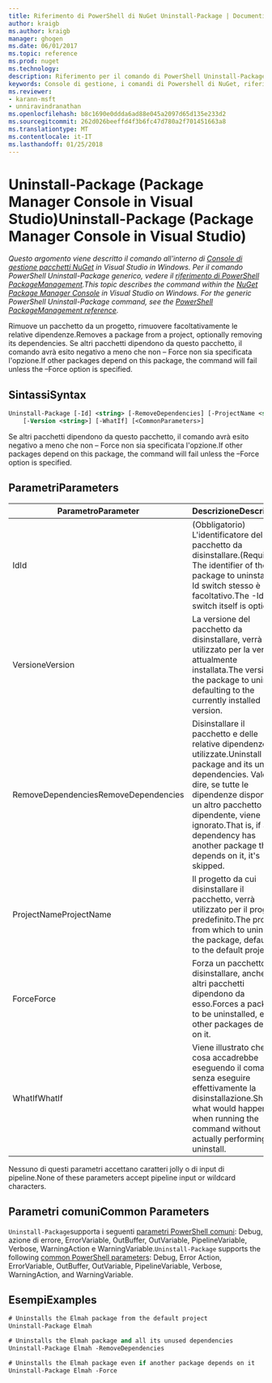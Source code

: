 ```yaml
---
title: Riferimento di PowerShell di NuGet Uninstall-Package | Documenti Microsoft
author: kraigb
ms.author: kraigb
manager: ghogen
ms.date: 06/01/2017
ms.topic: reference
ms.prod: nuget
ms.technology: 
description: Riferimento per il comando di PowerShell Uninstall-Package nella Console di gestione pacchetti NuGet in Visual Studio.
keywords: Console di gestione, i comandi di Powershell di NuGet, riferimento di Powershell di NuGet, pacchetto di disinstallazione del pacchetto NuGet
ms.reviewer:
- karann-msft
- unniravindranathan
ms.openlocfilehash: b8c1690e0ddda6ad88e045a2097d65d135e233d2
ms.sourcegitcommit: 262d026beeffd4f3b6fc47d780a2f701451663a8
ms.translationtype: MT
ms.contentlocale: it-IT
ms.lasthandoff: 01/25/2018
---
```

# <a name="uninstall-package-package-manager-console-in-visual-studio"></a><span data-ttu-id="4ade5-104">Uninstall-Package (Package Manager Console in Visual Studio)</span><span class="sxs-lookup"><span data-stu-id="4ade5-104">Uninstall-Package (Package Manager Console in Visual Studio)</span></span>

<span data-ttu-id="4ade5-105">*Questo argomento viene descritto il comando all'interno di [Console di gestione pacchetti NuGet](Package-Manager-Console.md) in Visual Studio in Windows. Per il comando PowerShell Uninstall-Package generico, vedere il [riferimento di PowerShell PackageManagement](/powershell/module/packagemanagement/?view=powershell-6).*</span><span class="sxs-lookup"><span data-stu-id="4ade5-105">*This topic describes the command within the [NuGet Package Manager Console](Package-Manager-Console.md) in Visual Studio on Windows. For the generic PowerShell Uninstall-Package command, see the [PowerShell PackageManagement reference](/powershell/module/packagemanagement/?view=powershell-6).*</span></span>

<span data-ttu-id="4ade5-106">Rimuove un pacchetto da un progetto, rimuovere facoltativamente le relative dipendenze.</span><span class="sxs-lookup"><span data-stu-id="4ade5-106">Removes a package from a project, optionally removing its dependencies.</span></span> <span data-ttu-id="4ade5-107">Se altri pacchetti dipendono da questo pacchetto, il comando avrà esito negativo a meno che non – Force non sia specificata l'opzione.</span><span class="sxs-lookup"><span data-stu-id="4ade5-107">If other packages depend on this package, the command will fail unless the –Force option is specified.</span></span>

## <a name="syntax"></a><span data-ttu-id="4ade5-108">Sintassi</span><span class="sxs-lookup"><span data-stu-id="4ade5-108">Syntax</span></span>

```ps
Uninstall-Package [-Id] <string> [-RemoveDependencies] [-ProjectName <string>] [-Force]
    [-Version <string>] [-WhatIf] [<CommonParameters>]
```

<span data-ttu-id="4ade5-109">Se altri pacchetti dipendono da questo pacchetto, il comando avrà esito negativo a meno che non – Force non sia specificata l'opzione.</span><span class="sxs-lookup"><span data-stu-id="4ade5-109">If other packages depend on this package, the command will fail unless the –Force option is specified.</span></span>

## <a name="parameters"></a><span data-ttu-id="4ade5-110">Parametri</span><span class="sxs-lookup"><span data-stu-id="4ade5-110">Parameters</span></span>

| <span data-ttu-id="4ade5-111">Parametro</span><span class="sxs-lookup"><span data-stu-id="4ade5-111">Parameter</span></span> | <span data-ttu-id="4ade5-112">Descrizione</span><span class="sxs-lookup"><span data-stu-id="4ade5-112">Description</span></span> |
| --- | --- |
| <span data-ttu-id="4ade5-113">Id</span><span class="sxs-lookup"><span data-stu-id="4ade5-113">Id</span></span> | <span data-ttu-id="4ade5-114">(Obbligatorio) L'identificatore del pacchetto da disinstallare.</span><span class="sxs-lookup"><span data-stu-id="4ade5-114">(Required) The identifier of the package to uninstall.</span></span> <span data-ttu-id="4ade5-115">-Id switch stesso è facoltativo.</span><span class="sxs-lookup"><span data-stu-id="4ade5-115">The -Id switch itself is optional.</span></span> |
| <span data-ttu-id="4ade5-116">Versione</span><span class="sxs-lookup"><span data-stu-id="4ade5-116">Version</span></span> | <span data-ttu-id="4ade5-117">La versione del pacchetto da disinstallare, verrà utilizzato per la versione attualmente installata.</span><span class="sxs-lookup"><span data-stu-id="4ade5-117">The version of the package to uninstall, defaulting to the currently installed version.</span></span> |
| <span data-ttu-id="4ade5-118">RemoveDependencies</span><span class="sxs-lookup"><span data-stu-id="4ade5-118">RemoveDependencies</span></span> | <span data-ttu-id="4ade5-119">Disinstallare il pacchetto e delle relative dipendenze non utilizzate.</span><span class="sxs-lookup"><span data-stu-id="4ade5-119">Uninstall the package and its unused dependencies.</span></span> <span data-ttu-id="4ade5-120">Vale a dire, se tutte le dipendenze dispone di un altro pacchetto dipendente, viene ignorato.</span><span class="sxs-lookup"><span data-stu-id="4ade5-120">That is, if any dependency has another package that depends on it, it's skipped.</span></span> |
| <span data-ttu-id="4ade5-121">ProjectName</span><span class="sxs-lookup"><span data-stu-id="4ade5-121">ProjectName</span></span> | <span data-ttu-id="4ade5-122">Il progetto da cui disinstallare il pacchetto, verrà utilizzato per il progetto predefinito.</span><span class="sxs-lookup"><span data-stu-id="4ade5-122">The project from which to uninstall the package, defaulting to the default project.</span></span> |
| <span data-ttu-id="4ade5-123">Force</span><span class="sxs-lookup"><span data-stu-id="4ade5-123">Force</span></span> | <span data-ttu-id="4ade5-124">Forza un pacchetto da disinstallare, anche se altri pacchetti dipendono da esso.</span><span class="sxs-lookup"><span data-stu-id="4ade5-124">Forces a package to be uninstalled, even if other packages depend on it.</span></span> |
| <span data-ttu-id="4ade5-125">WhatIf</span><span class="sxs-lookup"><span data-stu-id="4ade5-125">WhatIf</span></span> | <span data-ttu-id="4ade5-126">Viene illustrato che cosa accadrebbe eseguendo il comando senza eseguire effettivamente la disinstallazione.</span><span class="sxs-lookup"><span data-stu-id="4ade5-126">Shows what would happen when running the command without actually performing the uninstall.</span></span> |

<span data-ttu-id="4ade5-127">Nessuno di questi parametri accettano caratteri jolly o di input di pipeline.</span><span class="sxs-lookup"><span data-stu-id="4ade5-127">None of these parameters accept pipeline input or wildcard characters.</span></span>

## <a name="common-parameters"></a><span data-ttu-id="4ade5-128">Parametri comuni</span><span class="sxs-lookup"><span data-stu-id="4ade5-128">Common Parameters</span></span>

<span data-ttu-id="4ade5-129">`Uninstall-Package`supporta i seguenti [parametri PowerShell comuni](http://go.microsoft.com/fwlink/?LinkID=113216): Debug, azione di errore, ErrorVariable, OutBuffer, OutVariable, PipelineVariable, Verbose, WarningAction e WarningVariable.</span><span class="sxs-lookup"><span data-stu-id="4ade5-129">`Uninstall-Package` supports the following [common PowerShell parameters](http://go.microsoft.com/fwlink/?LinkID=113216): Debug, Error Action, ErrorVariable, OutBuffer, OutVariable, PipelineVariable, Verbose, WarningAction, and WarningVariable.</span></span>

## <a name="examples"></a><span data-ttu-id="4ade5-130">Esempi</span><span class="sxs-lookup"><span data-stu-id="4ade5-130">Examples</span></span>

```ps
# Uninstalls the Elmah package from the default project
Uninstall-Package Elmah

# Uninstalls the Elmah package and all its unused dependencies
Uninstall-Package Elmah -RemoveDependencies 

# Uninstalls the Elmah package even if another package depends on it
Uninstall-Package Elmah -Force
```
